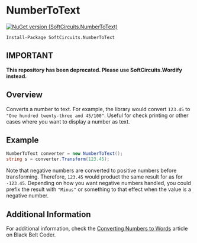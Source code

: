 # NumberToText

[![NuGet version (SoftCircuits.NumberToText)](https://img.shields.io/nuget/v/SoftCircuits.NumberToText.svg?style=flat-square)](https://www.nuget.org/packages/SoftCircuits.NumberToText/)

```
Install-Package SoftCircuits.NumberToText
```

## IMPORTANT

**This repository has been deprecated. Please use SoftCircuits.Wordify instead.**

## Overview

Converts a number to text. For example, the library would convert `123.45` to `"One hundred twenty-three and 45/100"`. Useful for check printing or other cases where you want to display a number as text.

## Example

```cs
NumberToText converter = new NumberToText();
string s = converter.Transform(123.45);
```

Note that negative numbers are converted to positive numbers before transforming. Therefore, `123.45` would product the same result for as for `-123.45`. Depending on how you want negative numbers handled, you could prefix the result with `"Minus"` or something to that effect when the value is a negative number.

## Additional Information

For additional information, check the [Converting Numbers to Words](http://www.blackbeltcoder.com/Articles/strings/converting-numbers-to-words) article on Black Belt Coder.
